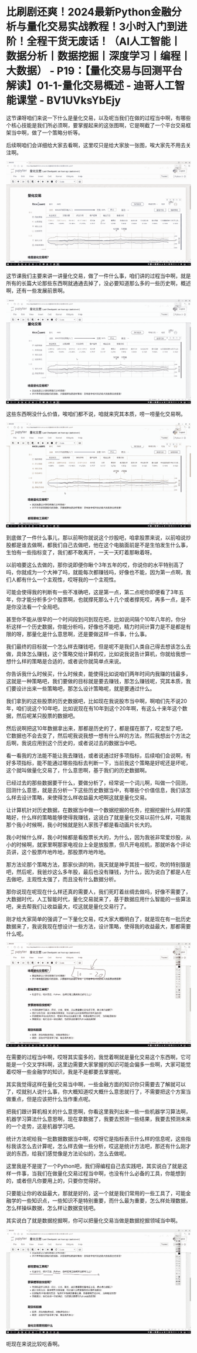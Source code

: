 # 比刷剧还爽！2024最新Python金融分析与量化交易实战教程！3小时入门到进阶！全程干货无废话！（AI人工智能丨数据分析丨数据挖掘丨深度学习丨编程丨大数据） - P19：【量化交易与回测平台解读】01-1-量化交易概述 - 迪哥人工智能课堂 - BV1UVksYbEjy

这节课呀咱们来说一下什么是量化交易，以及呢当我们在做的过程当中啊，有哪些个核心技能是我们所必须啊，要掌握起来的这张图啊，它是啊截了一个平台交易框架当中啊，做了一个策略分析等。

后续啊咱们会详细给大家去看啊，这里哎只是给大家放一张图，唉大家先不用去关注啊。

![](img/100fd10f14a7d6bac11ec3f7cf22c8f3_1.png)

这节课我们主要来讲一讲量化交易，做了一件什么事，咱们讲的过程当中啊，就是所有的长篇大论那些东西啊就通通去掉了，没必要知道那么多的一些历史啊，概述啊，还有一些发展前景啊。



![](img/100fd10f14a7d6bac11ec3f7cf22c8f3_3.png)

这些东西啊没什么价值，唉咱们都不说，咱就来究其本质，唠一唠量化交易啊。

![](img/100fd10f14a7d6bac11ec3f7cf22c8f3_5.png)

到底做了一件什么事儿，那以前啊你就说这个炒股吧，咱拿股票来说，以前咱说炒股都是谁去做啊，都我们自己去做吧，他在这个电脑面前是不是生怕发生什么事，生怕有一些指标变了，我们都不敢离开，一天一天盯着那瞅着呀。

以前咱要这么去做的，那你说即便你瞅个3年五年的哎，你说你的水平特别高了吗，你就成为一个大神了吗，就能每次都赚钱吗，好像也不能，因为第一点啊，我们人都有什么一个主观性，哎呀我的一个主观性。

可能会使得我的判断有一些不准确吧，这是第一点，第二点呢你即便看了3年五年，你才能分析多少个股票啊，也就撑死那么十几个或者撑死哎，再多一点，是不是你没法看一个全局吧。

甚至你不能从很早的一个时间段到问到现在吧，比如说间隔个10年八年的，你分析这样一个历史数据，你能分析吗，好像也不能吧，精力时间计算力是不是都是有限的呀，那量化是什么意思啊，还是要做这样一件事，什么事。

我们最终的目标就一个怎么样去赚钱吧，但是呢不是我们人类自己得去想该怎么去做，具体怎么赚钱，这个策略交给计算机哎，比如说我说告计算机，你就给我想一想什么样的策略是合适的，或者说你就简单点来说。

你告诉我什么时候买，什么时候卖，能使得比如说咱们两年时间内我赚的钱最多，这就是一种策略吧，我们要做的目标就是要去赚钱，那怎么赚钱呢，究其本质，我们要设计出来一些策略吧，那怎么设计策略呢，就是要通过什么。

我们拿到的这些股票的历史数据吧，比如现在我说股市当中啊，啊咱们先不说20年，咱们说这个10年吧，比如说现在有10年到这个20年啊，有这么十来年这个数据，然后呢某只股票的数据吧。

然后说啊把这10年数据拿出来，那都是历史的了，都是摆在那了，哎定型了吧，它数据也不会去变了，然后呢我说我想一想有什么样的方法，然后我想出个方法之后啊，我说应用到这个历史的，或者说过去的数据当中吧。

看一看我的方法能不能让我去赚钱，或者说通过好多项指标，后续咱们会说啊，有好多项指标，能不能通过哪些指标去判断一下，当前我这个策略是好呢还是坏呢，这个就叫做量化交易了，什么意思啊，基于我们的历史数据啊。

已经过去的那些数据要干什么，要做分析了，经常说一个词儿啊，叫做一个回测，回测什么意思，就是去分析一下这些历史数据当中，有哪些个价值信息，我们该怎么样去设计策略，来使得怎么样收益最大吧啊这就是量化交易。

让计算机针对历史数据，在数据当中做一个数据挖掘的任务，挖掘挖掘什么样的策略好，什么样的策略能够使得我赚钱，这说白了就是量化交易以前什么样，可能我那个我小时候啊，我小时候就是别人家孩子都是看动画片长大的。

我小时候什么样，我小时候都是看股票长大的，为什么，因为我爸非常爱炒股，从小的时候啊，就家里啊那家电视台上全是放股票，但凡开电视机，那就听各个评论员讲，这个股票咋地咋地，那股票咋地咋地。

那方法论那个策略方法，那家伙讲的哟，我天就是神乎其技一般哎，吹的特别狠是吧，然后呢，我爸炒这么多年股，最后也没有赚钱，为什么，因为说白了都是人在去做吧，主观性太强了，而且没有什么数据分析。

那你说现在呢现在什么样还真的需要人，我们死盯着丝绸去做吗，好像不需要了，大数据时代，人工智能时代，量化交易就来了，基于数据应用什么智能的一些算法吧，来去帮我们让收益最大，哎这就是量化交易行了。

刚才给大家简单的强调了一下量化交易，哎大家大概明白了，就是现在有一批历史数据来了，我说我现在想设计一些方法，设计策略，使得我的收益最大，那都需要什么呢。



![](img/100fd10f14a7d6bac11ec3f7cf22c8f3_7.png)

在需要的过程当中啊，哎呀其实蛮多的，我觉着啊就是量化交易这个东西啊，它可能是一个交叉学科啊，这里边需要大家掌握的知识可能会偏多一些啊，大家可能觉着哎呀一些金融学的知识，我是不是都要去掌握呢。

其实我觉得这样在量化交易当中啊，一些金融方面的知识你只需要去了解就可以了，哎就别人说什么事，你大概知道哎大概什么意思就行了，不需要把这个方案当做重点，但是应该把什么当作重点呢。

把我们跟计算机相关的什么意思啊，你看这里我列出来一些一些机器学习算法啊，机器学习算法什么意思啊，现在拿数据了，我要去预测一些结果，我要去预测未来的一个走势，这是机器学习吧。

统计方法呢给我一批数据数据当中啊，哎呀它是指标表示什么样的信息呢，这些指标我该怎么去计算呢，怎么样去做一些分析，哎这是统计方法吧，那还有什么刚才说的东西，给我们感觉像是方法论似的，怎么去做呢。

这里我是不是提了一个Python吧，我们得编程自己去实践吧，其实说白了就是这样一件事，当我们在做量化交易过程当中啊，也没有什么必备的工具，你能想到的，或者但凡你要用上的，只要你觉得好。

只要能让你的收益最大，那就是好的，这一个就是我们常用的一些工具了，可能金融学的一些知识点，一些知识不是特别重要，而什么最为重要，怎么样处理数据，怎么样操纵数据，怎么样让数据变钱吧。

其实说白了就是数据挖掘啊，你可以把量化交易当做是数据挖掘领域当中啊。

![](img/100fd10f14a7d6bac11ec3f7cf22c8f3_9.png)

呃现在来说比较吃香啊。